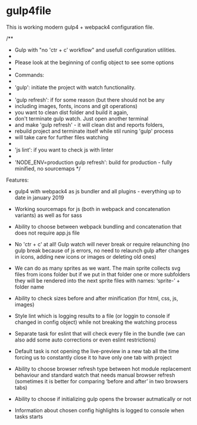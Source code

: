 # gulp4file

This is working modern gulp4 + webpack4 configuration file.

/**
 * Gulp with "no 'ctr + c' workflow" and usefull configuration utilities.
 * 
 * Please look at the beginning of config object to see some options
 * 
 * Commands:
 * 
 * 'gulp': initiate the project with watch functionality. 
 * 
 * 'gulp refresh': if for some reason (but there should not be any 
 * including images, fonts, incons and git operations)
 * you want to clean dist folder and build it again, 
 * don't terminate gulp watch. Just open another terminal 
 * and make 'gulp refresh' - it will clean dist and reports folders,
 * rebuild project and terminate itself while stil runing 'gulp' process 
 * will take care for further files watching
 * 
 * 'js lint': if you want to check js with linter
 * 
 * 'NODE_ENV=production gulp refresh': build for production - fully minified, no sourcemaps
 */


Features:

* gulp4 with webpack4 as js bundler and all plugins - everything up to date in january 2019

* Working sourcemaps for js (both in webpack and concatenation variants) as well as for sass

* Ability to choose between webpack bundling and concatenation that does not require app.js file

* No 'ctr + c' at all! Gulp watch will never break or require relaunching (no gulp break because of js errors, no need to relaunch gulp after changes in icons, adding new icons or images or deleting old ones)

* We can do as many sprites as we want. The main sprite collects svg files from icons folder but if we put in that folder one or more subfolders they will be rendered into the next sprite files with names: ‘sprite-’ + folder name

* Ability to check sizes before and after minification (for html, css, js, images)

* Style lint which is logging results to a file (or loggin to console if changed in config object) while not breaking the watching process

* Separate task for eslint that will check every file in the bundle (we can also add some auto corrections or even eslint restrictions)

* Default task is not opening the live-preview in a new tab all the time forcing us to constantly close it to have only one tab with project

* Ability to choose browser refresh type between hot module replacement behaviour and standard watch that needs manual browser refresh (sometimes it is better for comparing ‘before and after’ in two browsers tabs)

* Ability to choose if initializing gulp opens the browser autmatically or not

* Information about chosen config highlights is logged to console when tasks starts 
